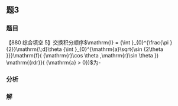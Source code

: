 ## 题3
### 题目
【880 综合填空 5】交换积分顺序$\mathrm{I} = {\int }_{0}^{\frac{\pi }{2}}\mathrm{\;d}\theta {\int }_{0}^{\mathrm{a}\sqrt{\sin {2\theta }}}\mathrm{f}( {\mathrm{r}\cos \theta ,\mathrm{r}\sin \theta }) \mathrm{{rdr}}( {\mathrm{a} > 0})$为-
### 分析

### 解